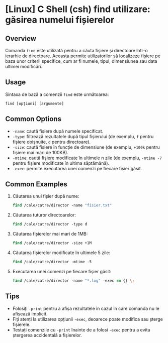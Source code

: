 # [Linux] C Shell (csh) find utilizare: găsirea numelui fișierelor

## Overview
Comanda `find` este utilizată pentru a căuta fișiere și directoare într-o ierarhie de directoare. Aceasta permite utilizatorilor să localizeze fișiere pe baza unor criterii specifice, cum ar fi numele, tipul, dimensiunea sau data ultimei modificări.

## Usage
Sintaxa de bază a comenzii `find` este următoarea:

```
find [opțiuni] [argumente]
```

## Common Options
- `-name`: caută fișiere după numele specificat.
- `-type`: filtrează rezultatele după tipul fișierului (de exemplu, `f` pentru fișiere obișnuite, `d` pentru directoare).
- `-size`: caută fișiere în funcție de dimensiune (de exemplu, `+100k` pentru fișiere mai mari de 100KB).
- `-mtime`: caută fișiere modificate în ultimele n zile (de exemplu, `-mtime -7` pentru fișiere modificate în ultima săptămână).
- `-exec`: permite executarea unei comenzi pe fiecare fișier găsit.

## Common Examples
1. Căutarea unui fișier după nume:
   ```csh
   find /cale/catre/director -name "fisier.txt"
   ```

2. Căutarea tuturor directoarelor:
   ```csh
   find /cale/catre/director -type d
   ```

3. Căutarea fișierelor mai mari de 1MB:
   ```csh
   find /cale/catre/director -size +1M
   ```

4. Căutarea fișierelor modificate în ultimele 5 zile:
   ```csh
   find /cale/catre/director -mtime -5
   ```

5. Executarea unei comenzi pe fiecare fișier găsit:
   ```csh
   find /cale/catre/director -name "*.log" -exec rm {} \;
   ```

## Tips
- Folosiți `-print` pentru a afișa rezultatele în cazul în care comanda nu le afișează implicit.
- Fiți atenți la utilizarea opțiunii `-exec`, deoarece poate modifica sau șterge fișierele.
- Testați comenzile cu `-print` înainte de a folosi `-exec` pentru a evita ștergerea accidentală a fișierelor.